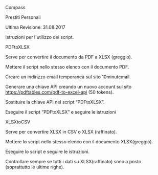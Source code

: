 Compass

Prestiti Personali

Ultima Revisione: 31.08.2017

Istruzioni per l'utilizzo dei script.

PDFtoXLSX

Serve per convertire il documento da PDF a XLSX (greggio).

Mettere il script nello stesso elenco con il documento PDF.

Creare un indirizzo email temporanea sul sito 10minutemail.

Generare una chiave API creando un nuovo account sul sito https://pdftables.com/pdf-to-excel-api  (50 tokens).

Sostituire la chiave API nel script “PDFtoXLSX”.

Eseguire il script “PDFtoXLSX” e seguire le istruzioni



XLSXtoCSV

Serve per convertire XLSX in CSV o XLSX (raffinato).

Mettere lo script nello stesso elenco con il documento XLSX(greggio).

Eseguire lo script e seguire le istruzioni.

Controllare sempre se tutti i dati su XLSX(raffinato) sono a posto (soprattutto le ultime righe).
